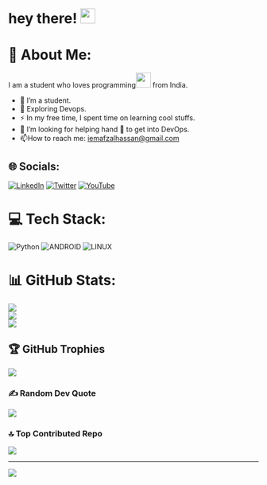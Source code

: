 #  hey there! <img src="https://media.giphy.com/media/hvRJCLFzcasrR4ia7z/giphy.gif" width="30px"/>

# 💫 About Me:
I am a student who loves programming<img src="https://media.giphy.com/media/WUlplcMpOCEmTGBtBW/giphy.gif" width="30"> from India.
- :telescope: I’m a student.
- :seedling: Exploring Devops.
- :zap: In my free time, I spent time on learning cool stuffs.
- 👀 I’m looking for helping hand 🤝 to get into DevOps.
- :mailbox:How to reach me: iemafzalhassan@gmail.com


## 🌐 Socials:
[![LinkedIn](https://img.shields.io/badge/LinkedIn-%230077B5.svg?logo=linkedin&logoColor=white)](https://linkedin.com/in/iemafzalhassan) [![Twitter](https://img.shields.io/badge/Twitter-%231DA1F2.svg?logo=Twitter&logoColor=white)](https://twitter.com/iemafzalhassan) [![YouTube](https://img.shields.io/badge/YouTube-%23FF0000.svg?logo=YouTube&logoColor=white)](https://youtube.com/@iemafzalhassan) 

# 💻 Tech Stack:
![Python](https://img.shields.io/badge/python-3670A0?style=for-the-badge&logo=python&logoColor=ffdd54) ![ANDROID](https://img.shields.io/badge/android-%2320232a.svg?style=for-the-badge&logo=android&logoColor=%a4c639) ![LINUX](https://img.shields.io/badge/Linux-FCC624?style=for-the-badge&logo=linux&logoColor=black)
# 📊 GitHub Stats:
![](https://github-readme-stats.vercel.app/api?username=iemafzalhassan&theme=dark&hide_border=false&include_all_commits=false&count_private=false)<br/>
![](https://github-readme-streak-stats.herokuapp.com/?user=iemafzalhassan&theme=dark&hide_border=false)<br/>
![](https://github-readme-stats.vercel.app/api/top-langs/?username=iemafzalhassan&theme=dark&hide_border=false&include_all_commits=false&count_private=false&layout=compact)

## 🏆 GitHub Trophies
![](https://github-profile-trophy.vercel.app/?username=iemafzalhassan&theme=dark_dimmed&no-frame=false&no-bg=true&margin-w=4)

### ✍️ Random Dev Quote
![](https://quotes-github-readme.vercel.app/api?type=horizontal&theme=dark)


### 🔝 Top Contributed Repo
![](https://github-contributor-stats.vercel.app/api?username=iemafzalhassan&limit=5&theme=dark&combine_all_yearly_contributions=true)

---
[![](https://visitcount.itsvg.in/api?id=iemafzalhassan&icon=9&color=12)](https://visitcount.itsvg.in)

<!-- Proudly created with GPRM ( https://gprm.itsvg.in ) -->
